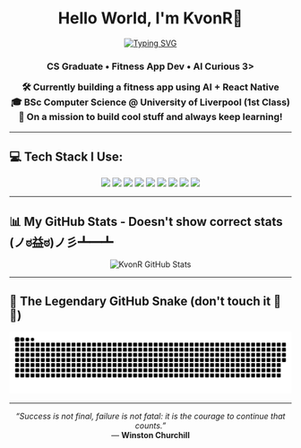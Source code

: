 <h1 align="center">Hello World, I'm KvonR👋</h1>

<p align="center">
  <a href="https://github.com/DenverCoder1/readme-typing-svg">
    <img src="https://readme-typing-svg.demolab.com?font=Fira+Code&weight=500&size=24&pause=1000&color=58A6FF&center=true&vCenter=true&width=5000&lines=CS+Graduate+•+AI+Curious+•+Fitness+App+Dev;React+Native+%7C+Python+%7C+Java+%7C+More;+still+learning+daily+📚" alt="Typing SVG" />
  </a>
</p>

<h3 align="center">CS Graduate • Fitness App Dev • AI Curious 3>

<p align="center">
  🛠️ Currently building a fitness app using AI + React Native<br>
  🎓 BSc Computer Science @ University of Liverpool (1st Class)<br>
  🎯 On a mission to build cool stuff and always keep learning!
</p>

---

## 💻 Tech Stack I Use:

<p align="center">
  <img src="https://img.shields.io/badge/Java-%23ED8B00.svg?style=for-the-badge&logo=openjdk&logoColor=white"/>
  <img src="https://img.shields.io/badge/MySQL-%2300f.svg?style=for-the-badge&logo=mysql&logoColor=white"/>
  <img src="https://img.shields.io/badge/React%20Native-20232A?style=for-the-badge&logo=react&logoColor=61DAFB"/>
  <img src="https://img.shields.io/badge/JavaScript-%23F7DF1E.svg?style=for-the-badge&logo=javascript&logoColor=black"/>
  <img src="https://img.shields.io/badge/HTML5-%23E34F26.svg?style=for-the-badge&logo=html5&logoColor=white"/>
  <img src="https://img.shields.io/badge/CSS3-%231572B6.svg?style=for-the-badge&logo=css3&logoColor=white"/>
  <img src="https://img.shields.io/badge/PHP-%23777BB4.svg?style=for-the-badge&logo=php&logoColor=white"/>
  <img src="https://img.shields.io/badge/Swift-F54A2A?style=for-the-badge&logo=swift&logoColor=white"/>
  <img src="https://img.shields.io/badge/Python-%233776AB.svg?style=for-the-badge&logo=python&logoColor=white"/>
</p>

---

## 📊 My GitHub Stats - Doesn't show correct stats (ノಠ益ಠ)ノ彡┻━┻ 

<p align="center">
  <img src="https://github-readme-stats.vercel.app/api?username=KvonR&show_icons=true&theme=radical&count_private=true" alt="KvonR GitHub Stats" />
</p>

---

## 🐍 The Legendary GitHub Snake (don't touch it 🐍😎)

<picture>
  <source media="(prefers-color-scheme: dark)" srcset="https://raw.githubusercontent.com/kvonr/kvonr/output/github-snake-dark.svg" />
  <source media="(prefers-color-scheme: light)" srcset="https://raw.githubusercontent.com/kvonr/kvonr/output/github-snake.svg" />
  <img alt="github-snake" src="https://raw.githubusercontent.com/kvonr/kvonr/output/github-snake.svg" />
</picture>

---

<p align="center">
  <i>“Success is not final, failure is not fatal: it is the courage to continue that counts.”</i><br>
  — <strong>Winston Churchill</strong>
</p>
